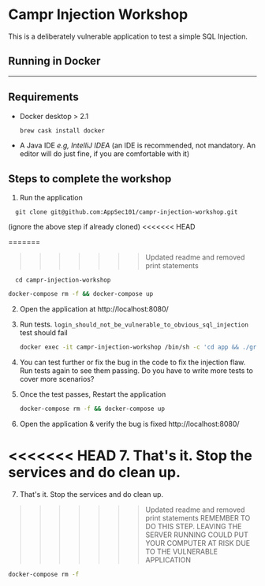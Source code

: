 # **Campr Injection Workshop**

This is a deliberately vulnerable application to test a simple SQL Injection.

## **Running in Docker**

---

## Requirements

- Docker desktop > 2.1
  ```bash
  brew cask install docker
  ```
- A Java IDE _e.g, IntelliJ IDEA_ (an IDE is recommended, not mandatory. An editor will do just fine, if you are comfortable with it)

## Steps to complete the workshop

1. Run the application

  ```
    git clone git@github.com:AppSec101/campr-injection-workshop.git
  ```
  (ignore the above step if already cloned)
<<<<<<< HEAD
  
=======

>>>>>>> Updated readme and removed print statements
  ```
    cd campr-injection-workshop
  ```

   ```bash
   docker-compose rm -f && docker-compose up
   ```

2. Open the application at http://localhost:8080/

3. Run tests. `login_should_not_be_vulnerable_to_obvious_sql_injection` test should fail

   ```bash
   docker exec -it campr-injection-workshop /bin/sh -c 'cd app && ./gradlew -g /app/.gradle test'
   ```

4. You can test further or fix the bug in the code to fix the injection flaw. Run tests again to see them passing. Do you have to write more tests to cover more scenarios?

5. Once the test passes, Restart the application
   ```bash
   docker-compose rm -f && docker-compose up
   ```
6. Open the application & verify the bug is fixed http://localhost:8080/

<<<<<<< HEAD
7. That's it. Stop the services and do clean up. 
=======
7. That's it. Stop the services and do clean up.
>>>>>>> Updated readme and removed print statements
REMEMBER TO DO THIS STEP. LEAVING THE SERVER RUNNING COULD PUT YOUR COMPUTER AT RISK DUE TO THE VULNERABLE APPLICATION

   ```bash
   docker-compose rm -f
   ```
